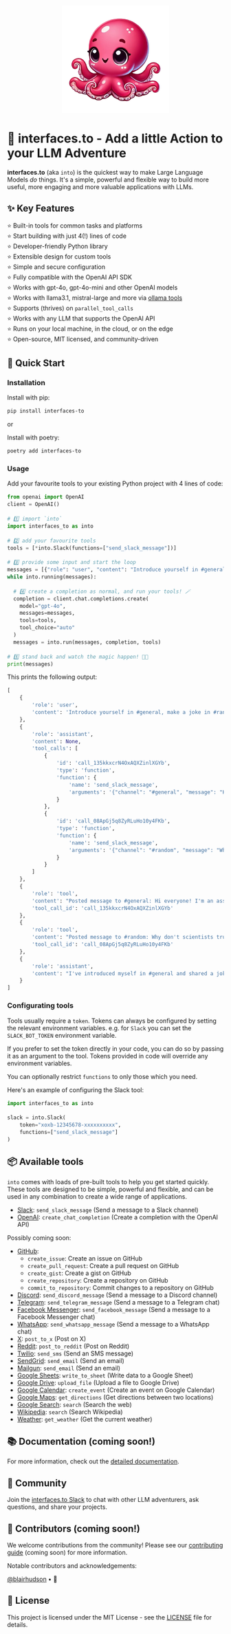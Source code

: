 <center>
  <img src="./interfaces-to.png" alt="interfaces.to" width="250" />
</center>

# 🐙 interfaces.to - Add a little Action to your LLM Adventure

**interfaces.to** (aka `into`) is the quickest way to make Large Language Models _do_ things. It's a simple, powerful and flexible way to build more useful, more engaging and more valuable applications with LLMs.

## ✨ Key Features

⭐️ Built-in tools for common tasks and platforms<br/>
⭐️ Start building with just 4(!) lines of code<br/>
⭐️ Developer-friendly Python library<br/>
⭐️ Extensible design for custom tools<br/>
⭐️ Simple and secure configuration<br/>
⭐️ Fully compatible with the OpenAI API SDK<br/>
⭐️ Works with gpt-4o, gpt-4o-mini and other OpenAI models<br/>
⭐️ Works with llama3.1, mistral-large and more via [ollama tools](https://ollama.com/search?c=tools)<br/>
⭐️ Supports (thrives) on `parallel_tool_calls`<br/>
⭐️ Works with any LLM that supports the OpenAI API<br/>
⭐️ Runs on your local machine, in the cloud, or on the edge<br/>
⭐️ Open-source, MIT licensed, and community-driven<br/>

## 🚀 Quick Start

### Installation

Install with pip:
```bash
pip install interfaces-to
```

or

Install with poetry:
```bash
poetry add interfaces-to
```

### Usage

Add your favourite tools to your existing Python project with 4 lines of code:

```python
from openai import OpenAI
client = OpenAI()

# 1️⃣ import `into`
import interfaces_to as into

# 2️⃣ add your favourite tools
tools = [*into.Slack(functions=["send_slack_message"])]

# 3️⃣ provide some input and start the loop
messages = [{"role": "user", "content": "Introduce yourself in #general and make a joke in #random"}]
while into.running(messages):

  # 4️⃣ create a completion as normal, and run your tools! 🪄
  completion = client.chat.completions.create(
    model="gpt-4o",
    messages=messages,
    tools=tools,
    tool_choice="auto"
  )
  messages = into.run(messages, completion, tools)

# 5️⃣ stand back and watch the magic happen! 🎩✨
print(messages)
```

This prints the following output:

```python
[
    {
        'role': 'user', 
        'content': 'Introduce yourself in #general, make a joke in #random'
    }, 
    {
        'role': 'assistant', 
        'content': None, 
        'tool_calls': [
            {
                'id': 'call_135kkxcrN4OxAQXZinlXGYb', 
                'type': 'function', 
                'function': {
                    'name': 'send_slack_message', 
                    'arguments': '{"channel": "#general", "message": "Hi everyone! I\'m an assistant here to help with tasks and answer questions. Excited to work with you all!"}'
                }
            }, 
            {
                'id': 'call_08ApGj5q8ZyRLuHo10y4FKb', 
                'type': 'function', 
                'function': {
                    'name': 'send_slack_message', 
                    'arguments': '{"channel": "#random", "message": "Why don\'t scientists trust atoms? Because they make up everything!"}'
                }
            }
        ]
    }, 
    {
        'role': 'tool', 
        'content': "Posted message to #general: Hi everyone! I'm an assistant here to help with tasks and answer questions. Excited to work with you all!", 
        'tool_call_id': 'call_135kkxcrN4OxAQXZinlXGYb'
    }, 
    {
        'role': 'tool', 
        'content': "Posted message to #random: Why don't scientists trust atoms? Because they make up everything!", 
        'tool_call_id': 'call_08ApGj5q8ZyRLuHo10y4FKb'
    }, 
    {
        'role': 'assistant', 
        'content': "I've introduced myself in #general and shared a joke in #random! Let me know if you need anything else."
    }
]

```

### Configurating tools

Tools usually require a `token`. Tokens can always be configured by setting the relevant environment variables. e.g. for `Slack` you can set the `SLACK_BOT_TOKEN` environment variable.

If you prefer to set the token directly in your code, you can do so by passing it as an argument to the tool. Tokens provided in code will override any environment variables.

You can optionally restrict `functions` to only those which you need.

Here's an example of configuring the Slack tool:

```python
import interfaces_to as into

slack = into.Slack(
    token="xoxb-12345678-xxxxxxxxxx",
    functions=["send_slack_message"]
)
```

## 📦 Available tools

`into` comes with loads of pre-built tools to help you get started quickly. These tools are designed to be simple, powerful and flexible, and can be used in any combination to create a wide range of applications.

* [Slack](https://interfaces.to/tools/slack): `send_slack_message` (Send a message to a Slack channel)
* [OpenAI](https://interfaces.to/tools/openai): `create_chat_completion` (Create a completion with the OpenAI API)

Possibly coming soon:

* [GitHub](https://interfaces.to/tools/github):
  * `create_issue`: Create an issue on GitHub
  * `create_pull_request`: Create a pull request on GitHub
  * `create_gist`: Create a gist on GitHub
  * `create_repository`: Create a repository on GitHub
  * `commit_to_repository`: Commit changes to a repository on GitHub
* [Discord](https://interfaces.to/tools/discord): `send_discord_message` (Send a message to a Discord channel)
* [Telegram](https://interfaces.to/tools/telegram): `send_telegram_message` (Send a message to a Telegram chat)
* [Facebook Messenger](https://interfaces.to/tools/facebook-messenger): `send_facebook_message` (Send a message to a Facebook Messenger chat)
* [WhatsApp](https://interfaces.to/tools/whatsapp): `send_whatsapp_message` (Send a message to a WhatsApp chat)
* [X](https://interfaces.to/tools/x): `post_to_x` (Post on X)
* [Reddit](https://interfaces.to/tools/reddit): `post_to_reddit` (Post on Reddit)
* [Twilio](https://interfaces.to/tools/twilio): `send_sms` (Send an SMS message)
* [SendGrid](https://interfaces.to/tools/sendgrid): `send_email` (Send an email)
* [Mailgun](https://interfaces.to/tools/mailgun): `send_email` (Send an email)
* [Google Sheets](https://interfaces.to/tools/google-sheets): `write_to_sheet` (Write data to a Google Sheet)
* [Google Drive](https://interfaces.to/tools/google-drive): `upload_file` (Upload a file to Google Drive)
* [Google Calendar](https://interfaces.to/tools/google-calendar): `create_event` (Create an event on Google Calendar)
* [Google Maps](https://interfaces.to/tools/google-maps): `get_directions` (Get directions between two locations)
* [Google Search](https://interfaces.to/tools/google-search): `search` (Search the web)
* [Wikipedia](https://interfaces.to/tools/wikipedia): `search` (Search Wikipedia)
* [Weather](https://interfaces.to/tools/weather): `get_weather` (Get the current weather)


## 📚 Documentation (coming soon!)

For more information, check out the [detailed documentation](https://interfaces.to).

## 💬 Community

Join the [interfaces.to Slack](https://join.slack.com/t/interfacesto/shared_invite/zt-2nocjgn6q-SkrZJ9wppcJLz0Cn9Utw8A) to chat with other LLM adventurers, ask questions, and share your projects.

## 🤝 Contributors (coming soon!)

We welcome contributions from the community! Please see our [contributing guide](https://interfaces.to/contributing) (coming soon) for more information.

Notable contributors and acknowledgements:

[@blairhudson](https://github.com/blairhudson) &bull; 🐙

## 🫶 License

This project is licensed under the MIT License - see the [LICENSE](./LICENSE) file for details.

